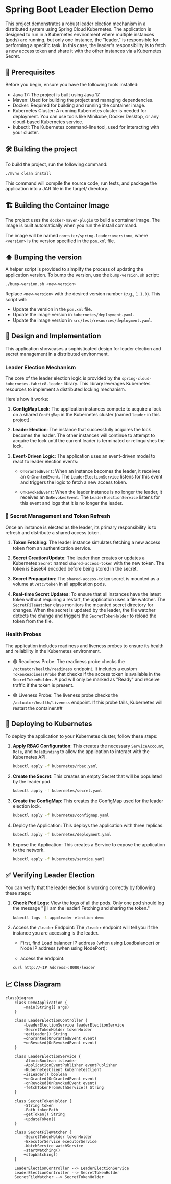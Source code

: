 # Spring Boot Leader Election Demo

This project demonstrates a robust leader election mechanism in a distributed system using Spring Cloud Kubernetes. The application is designed to run in a Kubernetes environment where multiple instances (pods) are running, but only one instance, the "leader," is responsible for performing a specific task. In this case, the leader's responsibility is to fetch a new access token and share it with the other instances via a Kubernetes Secret.

## 🚀 Prerequisites
Before you begin, ensure you have the following tools installed:

* Java 17: The project is built using Java 17.
* Maven: Used for building the project and managing dependencies.
* Docker: Required for building and running the container image.
* Kubernetes Cluster: A running Kubernetes cluster is needed for deployment. You can use tools like Minikube, Docker Desktop, or any cloud-based Kubernetes service.
* kubectl: The Kubernetes command-line tool, used for interacting with your cluster.

## 🛠️ Building the project

To build the project, run the following command:

```bash
./mvnw clean install
```
This command will compile the source code, run tests, and package the application into a JAR file in the target/ directory.

## 🏗️ Building the Container Image
The project uses the `docker-maven-plugin` to build a container image. The image is built automatically when you run the install command.

The image will be named `nontster/spring-leader:<version>`, where `<version>` is the version specified in the `pom.xml` file.

## ⬆️ Bumping the version

A helper script is provided to simplify the process of updating the application version. To bump the version, use the `bump-version.sh` script:

```bash
./bump-version.sh <new-version>
```

Replace `<new-version>` with the desired version number (e.g., `1.1.0`). This script will:

* Update the version in the `pom.xml` file.
* Update the image version in `kubernetes/deployment.yaml`.
* Update the image version in `src/test/resources/deployment.yaml`.

## 🎨 Design and Implementation
This application showcases a sophisticated design for leader election and secret management in a distributed environment.

### Leader Election Mechanism

The core of the leader election logic is provided by the `spring-cloud-kubernetes-fabric8-leader` library. This library leverages Kubernetes resources to implement a distributed locking mechanism.

Here's how it works:

1. **ConfigMap Lock**: The application instances compete to acquire a lock on a shared `ConfigMap` in the Kubernetes cluster (named `leader` in this project).

2. **Leader Election**: The instance that successfully acquires the lock becomes the leader. The other instances will continue to attempt to acquire the lock until the current leader is terminated or relinquishes the lock.

3. **Event-Driven Logic**: The application uses an event-driven model to react to leader election events:

   * `OnGrantedEvent`: When an instance becomes the leader, it receives an `OnGrantedEvent`. The `LeaderElectionService` listens for this event and triggers the logic to fetch a new access token.

   * `OnRevokedEvent`: When the leader instance is no longer the leader, it receives an `OnRevokedEvent`. The `LeaderElectionService` listens for this event and logs that it is no longer the leader.

### 🔑 Secret Management and Token Refresh

Once an instance is elected as the leader, its primary responsibility is to refresh and distribute a shared access token.

1. **Token Fetching**: The leader instance simulates fetching a new access token from an authentication service.

2. **Secret Creation/Update**: The leader then creates or updates a Kubernetes `Secret` named `shared-access-token` with the new token. The token is Base64 encoded before being stored in the secret.

3. **Secret Propagation**: The `shared-access-token` secret is mounted as a volume at `/etc/token` in all application pods.

4. **Real-time Secret Updates**: To ensure that all instances have the latest token without requiring a restart, the application uses a file watcher. The `SecretFileWatcher` class monitors the mounted secret directory for changes. When the secret is updated by the leader, the file watcher detects the change and triggers the `SecretTokenHolder` to reload the token from the file.

### Health Probes

The application includes readiness and liveness probes to ensure its health and reliability in the Kubernetes environment.

* 🟢 Readiness Probe: The readiness probe checks the `/actuator/health/readiness` endpoint. It includes a custom `TokenReadinessProbe` that checks if the access token is available in the `SecretTokenHolder`. A pod will only be marked as "Ready" and receive traffic if the token is present.

* 🟢 Liveness Probe: The liveness probe checks the `/actuator/health/liveness` endpoint. If this probe fails, Kubernetes will restart the container.##

## 🚢 Deploying to Kubernetes

To deploy the application to your Kubernetes cluster, follow these steps:

1. **Apply RBAC Configuration**: This creates the necessary `ServiceAccount`, `Role`, and `RoleBinding` to allow the application to interact with the Kubernetes API.

    ```bash
    kubectl apply -f kubernetes/rbac.yaml
    ```

2. **Create the Secret**: This creates an empty Secret that will be populated by the leader pod.

    ```bash
    kubectl apply -f kubernetes/secret.yaml
    ```

3. **Create the ConfigMap**: This creates the ConfigMap used for the leader election lock.

    ```bash
    kubectl apply -f kubernetes/configmap.yaml
    ```

4. Deploy the Application: This deploys the application with three replicas.

    ```bash
    kubectl apply -f kubernetes/deployment.yaml
    ```

5. Expose the Application: This creates a Service to expose the application to the network.

    ```bash
    kubectl apply -f kubernetes/service.yaml
    ```

## ✅ Verifying Leader Election

You can verify that the leader election is working correctly by following these steps:

1. **Check Pod Logs**: View the logs of all the pods. Only one pod should log the message "👑 I am the leader! Fetching and sharing the token."

    ```bash
    kubectl logs -l app=leader-election-demo
    ```

2. Access the `/leader` Endpoint: The `/leader` endpoint will tell you if the instance you are accessing is the leader.

   * First, find Load balancer IP address (when using Loadbalancer) or Node IP address (when using NodePort):

   * access the endpoint:
    ```bash
    curl http://<IP Address>:8080/leader
    ```

## 📈 Class Diagram

```mermaid
classDiagram
    class DemoApplication {
        +main(String[] args)
    }

    class LeaderElectionController {
        -LeaderElectionService leaderElectionService
        -SecretTokenHolder tokenHolder
        +getLeader() String
        +onGranted(OnGrantedEvent event)
        +onRevoked(OnRevokedEvent event)
    }

    class LeaderElectionService {
        -AtomicBoolean isLeader
        -ApplicationEventPublisher eventPublisher
        -KubernetesClient kubernetesClient
        +isLeader() boolean
        +onGranted(OnGrantedEvent event)
        +onRevoked(OnRevokedEvent event)
        -fetchTokenFromAuthService() String
    }

    class SecretTokenHolder {
        -String token
        -Path tokenPath
        +getToken() String
        +updateToken()
    }

    class SecretFileWatcher {
        -SecretTokenHolder tokenHolder
        -ExecutorService executorService
        -WatchService watchService
        +startWatching()
        +stopWatching()
    }

    LeaderElectionController --> LeaderElectionService
    LeaderElectionController --> SecretTokenHolder
    SecretFileWatcher --> SecretTokenHolder
```
